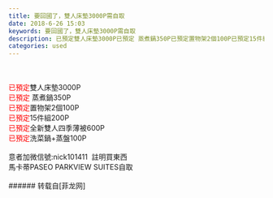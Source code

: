```yaml
---
title: 要回國了，雙人床墊3000P需自取
date: 2018-6-26 15:03
keywords: 要回國了，雙人床墊3000P需自取
description: 已預定雙人床墊3000P已預定 蒸煮鍋350P已預定置物架2個100P已預定15件組200P已預定全新雙人四季薄被600P已預定洗菜鍋+蒸盤100P意者加微信號:nick101411  註明買東西 馬卡蒂PASEO PARKVIEW SUITES自取
categories: used
---
```

<td class="t_f" id="postmessage_1453518">

<br/>
<br/>
<font color="#ff0000">已預定</font>雙人床墊3000P<br/>
<img alt="" border="0" class="zoom" data-cf-modified-a40d39709506632ac09de0be-="" file="http://www.flw.ph/data/attachment/forum/201806/20/150809xsumhm6svm84y6w6.jpg" id="aimg_p6ChU" lazyloadthumb="1" onclick="" onmouseover="" src="http://www.flw.ph/data/attachment/forum/201806/20/150809xsumhm6svm84y6w6.jpg"/><br/>
<img alt="" border="0" class="zoom" data-cf-modified-a40d39709506632ac09de0be-="" file="http://www.flw.ph/data/attachment/forum/201806/20/150740cfeugukdf0fr5vmd.jpg" id="aimg_X5yjy" lazyloadthumb="1" onclick="" onmouseover="" src="http://www.flw.ph/data/attachment/forum/201806/20/150740cfeugukdf0fr5vmd.jpg"/><br/>
<font color="#ff00">已預定</font> 蒸煮鍋350P<br/>
<img alt="" border="0" class="zoom" data-cf-modified-a40d39709506632ac09de0be-="" file="http://www.flw.ph/data/attachment/forum/201806/20/150640osxwzww62gxww11e.jpg" id="aimg_G8Ytl" lazyloadthumb="1" onclick="" onmouseover="" src="http://www.flw.ph/data/attachment/forum/201806/20/150640osxwzww62gxww11e.jpg"/><br/>
<font color="#ff00">已預定</font>置物架2個100P<br/>
<img alt="" border="0" class="zoom" data-cf-modified-a40d39709506632ac09de0be-="" file="http://www.flw.ph/data/attachment/forum/201806/20/152210inoo1mannnjnmmn9.jpg" id="aimg_RPwDw" lazyloadthumb="1" onclick="" onmouseover="" src="http://www.flw.ph/data/attachment/forum/201806/20/152210inoo1mannnjnmmn9.jpg"/><br/>
<font color="#ff00">已預定</font>15件組200P<br/>
<img alt="" border="0" class="zoom" data-cf-modified-a40d39709506632ac09de0be-="" file="http://www.flw.ph/data/attachment/forum/201806/20/150938g58q2oihq33scyzo.jpg" id="aimg_V1V8O" lazyloadthumb="1" onclick="" onmouseover="" src="http://www.flw.ph/data/attachment/forum/201806/20/150938g58q2oihq33scyzo.jpg"/><br/>
<font color="#ff00">已預定</font>全新雙人四季薄被600P<br/>
<img alt="" border="0" class="zoom" data-cf-modified-a40d39709506632ac09de0be-="" file="http://www.flw.ph/data/attachment/forum/201806/20/150919epbxbmmvp5zuuv73.jpg" id="aimg_P7Dw7" lazyloadthumb="1" onclick="" onmouseover="" src="http://www.flw.ph/data/attachment/forum/201806/20/150919epbxbmmvp5zuuv73.jpg"/><br/>
<font color="#ff00">已預定</font>洗菜鍋+蒸盤100P<br/>
<img alt="" border="0" class="zoom" data-cf-modified-a40d39709506632ac09de0be-="" file="http://www.flw.ph/data/attachment/forum/201806/20/150859xtj8sd0c4cd780c5.jpg" id="aimg_sgApM" lazyloadthumb="1" onclick="" onmouseover="" src="http://www.flw.ph/data/attachment/forum/201806/20/150859xtj8sd0c4cd780c5.jpg"/><br/>
<br/>
意者加微信號:nick101411  註明買東西 <br/>
馬卡蒂PASEO PARKVIEW SUITES自取<br/>
<br/>
</td>
###### 转载自[菲龙网]